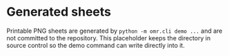 # Generated sheets

Printable PNG sheets are generated by `python -m omr.cli demo ...` and are not
committed to the repository. This placeholder keeps the directory in source
control so the demo command can write directly into it.
